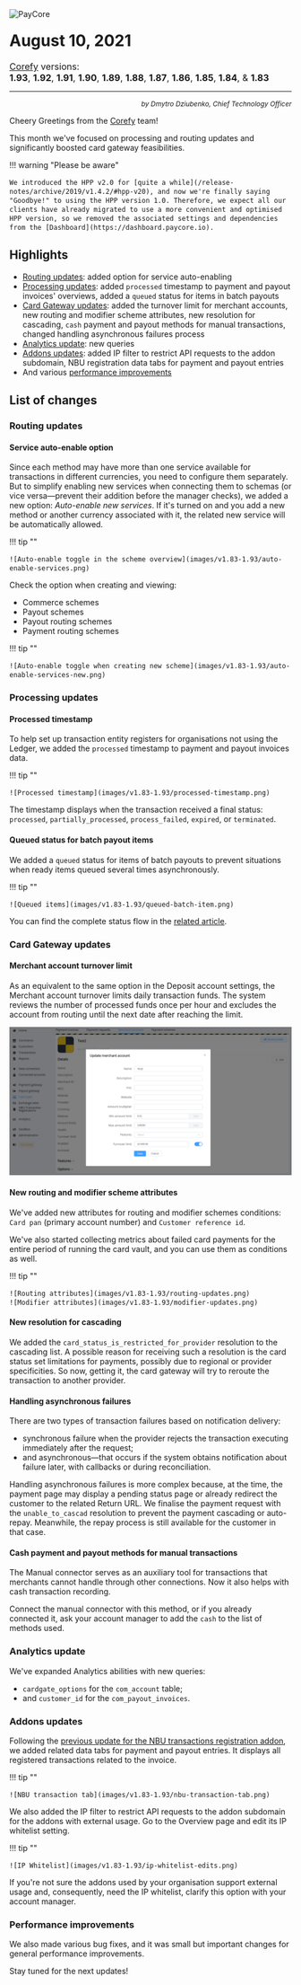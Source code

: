 <img src="/release-notes/images/paycore_illustration_newstyle-cool-cubes.jpg" alt="PayCore" style="width: 375px; float: left; padding-right: 15px;">

# August 10, 2021

<span style="font-size: 115%">[Corefy](https://corefy.com/) versions:<br>
**1.93**, **1.92**, **1.91**, **1.90**, **1.89**, **1.88**, **1.87**, **1.86**, **1.85**, **1.84**, & **1.83**</span>
<hr>
<div style="text-align: right; font-size: 85%; font-style: italic;">by Dmytro Dziubenko, Chief Technology Officer</div>

Cheery Greetings from the [Corefy](https://corefy.com/) team!

This month we've focused on processing and routing updates and significantly boosted card gateway feasibilities.

!!! warning "Please be aware"

    We introduced the HPP v2.0 for [quite a while](/release-notes/archive/2019/v1.4.2/#hpp-v20), and now we're finally saying "Goodbye!" to using the HPP version 1.0. Therefore, we expect all our clients have already migrated to use a more convenient and optimised HPP version, so we removed the associated settings and dependencies from the [Dashboard](https://dashboard.paycore.io).

## Highlights

* [Routing updates](#routing-updates): added option for service auto-enabling
* [Processing updates](#processing-updates): added `processed` timestamp to payment and payout invoices' overviews, added a `queued` status for items in batch payouts
* [Card Gateway updates](#card-gateway-updates): added the turnover limit for merchant accounts, new routing and modifier scheme attributes, new resolution for cascading, `cash` payment and payout methods for manual transactions, changed handling asynchronous failures process
* [Analytics update](#analytics-update): new queries
* [Addons updates](#addons-updates): added IP filter to restrict API requests to the addon subdomain, NBU registration data tabs for payment and payout entries
* And various [performance improvements](#performance-improvements)

## List of changes

### Routing updates

#### Service auto-enable option

Since each method may have more than one service available for transactions in different currencies, you need to configure them separately. But to simplify enabling new services when connecting them to schemas (or vice versa—prevent their addition before the manager checks), we added a new option: *Auto-enable new services*. If it's turned on and you add a new method or another currency associated with it, the related new service will be automatically allowed.

!!! tip ""

    ![Auto-enable toggle in the scheme overview](images/v1.83-1.93/auto-enable-services.png)

Check the option when creating and viewing:

- Commerce schemes
- Payout schemes
- Payout routing schemes
- Payment routing schemes

!!! tip ""

    ![Auto-enable toggle when creating new scheme](images/v1.83-1.93/auto-enable-services-new.png)

### Processing updates

#### Processed timestamp

To help set up transaction entity registers for organisations not using the Ledger, we added the `processed` timestamp to payment and payout invoices data.

!!! tip ""

    ![Processed timestamp](images/v1.83-1.93/processed-timestamp.png)

The timestamp displays when the transaction received a final status: `processed`, `partially_processed`, `process_failed`, `expired`, or `terminated`.

#### Queued status for batch payout items

We added a `queued` status for items of batch payouts to prevent situations when ready items queued several times asynchronously. 

!!! tip ""

    ![Queued items](images/v1.83-1.93/queued-batch-item.png)

You can find the complete status flow in the [related article](/products/batch-payouts/#check-items-and-process).

### Card Gateway updates

#### Merchant account turnover limit

As an equivalent to the same option in the Deposit account settings, the Merchant account turnover limits daily transaction funds. The system reviews the number of processed funds once per hour and excludes the account from routing until the next date after reaching the limit.

![Edit the limit](images/v1.83-1.93/turnover-limit.png)

#### New routing and modifier scheme attributes

We've added new attributes for routing and modifier schemes conditions: `Card pan` (primary account number) and `Customer reference id`.

We've also started collecting metrics about failed card payments for the entire period of running the card vault, and you can use them as conditions as well.

!!! tip ""

    ![Routing attributes](images/v1.83-1.93/routing-updates.png)
    ![Modifier attributes](images/v1.83-1.93/modifier-updates.png)

#### New resolution for cascading

We added the `card_status_is_restricted_for_provider` resolution to the cascading list. A possible reason for receiving such a resolution is the card status set limitations for payments, possibly due to regional or provider specificities. So now, getting it, the card gateway will try to reroute the transaction to another provider.

#### Handling asynchronous failures

There are two types of transaction failures based on notification delivery:

- synchronous failure when the provider rejects the transaction executing immediately after the request; 
- and asynchronous—that occurs if the system obtains notification about failure later, with callbacks or during reconciliation.

Handling asynchronous failures is more complex because, at the time, the payment page may display a pending status page or already redirect the customer to the related Return URL. We finalise the payment request with the `unable_to_cascad` resolution to prevent the payment cascading or auto-repay. Meanwhile, the repay process is still available for the customer in that case. 

#### Cash payment and payout methods for manual transactions

The Manual connector serves as an auxiliary tool for transactions that merchants cannot handle through other connections. Now it also helps with cash transaction recording.

Connect the manual connector with this method, or if you already connected it, ask your account manager to add the `cash` to the list of methods used.

### Analytics update

We've expanded Analytics abilities with new queries:

- `cardgate_options` for the `com_account` table;
- and `customer_id` for the `com_payout_invoices`.

### Addons updates

Following the [previous update for the NBU transactions registration addon](/release-notes/v1.76-1.82/#addons-management), we added related data tabs for payment and payout entries. It displays all registered transactions related to the invoice.

!!! tip ""

    ![NBU transaction tab](images/v1.83-1.93/nbu-transaction-tab.png)

We also added the IP filter to restrict API requests to the addon subdomain for the addons with external usage. Go to the Overview page and edit its IP whitelist setting.

!!! tip ""

    ![IP Whitelist](images/v1.83-1.93/ip-whitelist-edits.png)

If you're not sure the addons used by your organisation support external usage and, consequently, need the IP whitelist, clarify this option with your account manager.

### Performance improvements

We also made various bug fixes, and it was small but important changes for general performance improvements.

Stay tuned for the next updates!
